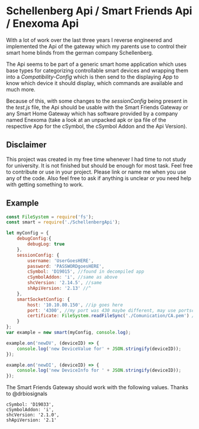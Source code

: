 # Schellenberg Api / Smart Friends Api / Enexoma Api

With a lot of work over the last three years I reverse engineered and implemented the Api of the gateway which my parents
use to control their smart home blinds from the german company Schellenberg.

The Api seems to be part of a generic smart home application which uses base types for categorizing controllable smart devices and
wrapping them into a _Compatibility-Config_ which is then send to the displaying App to know which device it should display, which commands are available and much more.

Because of this, with some changes to the _sessionConfig_ being present in the _test.js_ file, the Api should be usable with the Smart Friends Gateway or any Smart Home
Gateway which has software provided by a company named Enexoma (take a look at an unpacked apk or ipa file of the respective App for the cSymbol, the cSymbol Addon and the Api Version).

## Disclaimer
This project was created in my free time whenever I had time to not study for university. It is not finished but should be enough for most task.
Feel free to contribute or use in your project. Please link or name me when you use any of the code. 
Also feel free to ask if anything is unclear or you need help with getting something to work.

## Example
```javascript
const FileSystem = require('fs');
const smart = require('./SchellenbergApi');

let myConfig = {
    debugConfig:{
        debugLog: true
    },
    sessionConfig: {
        username: 'UserGoesHERE',
        password: 'PASSWORDgoesHERE',
        cSymbol: 'D19015', //found in decompiled app
        cSymbolAddon: 'i', //same as above
        shcVersion: '2.14.5', //same
        shApiVersion: '2.13' //^
    },
    smartSocketConfig: {
        host: '10.10.80.150', //ip goes here
        port: '4300', //my port was 430 maybe different, may use portscan
        certificate: FileSystem.readFileSync('./Comunication/CA.pem') //extracted cert from app
    }
};
var example = new smart(myConfig, console.log);

example.on('newDV', (deviceID) => {
    console.log('new DeviceValue for' + JSON.stringify(deviceID));
});

example.on('newDI', (deviceID) => {
    console.log('new DeviceInfo for ' + JSON.stringify(deviceID));
});

```

The Smart Friends Gateway should work with the following values. Thanks to @drbiosignals
```
cSymbol: 'D19033',
cSymbolAddon: 'i',
shcVersion: '2.1.0',
shApiVersion: '2.1'
```

